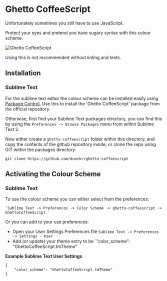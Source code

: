# Ghetto CoffeeScript

Unfortunately sometimes you still have to use JavaScript.

Protect your eyes and pretend you have sugary syntax with this colour scheme.

![Ghetto CoffeeScript](http://i.imgur.com/85LsnRC.png "Slightly better")

Using this is not recommended without linting and tests.

## Installation

### Sublime Text

For the sublime text editor the colour scheme can be installed easily using [Package Control.](http://wbond.net/sublime_packages/package_control) Use this to install the 'Ghetto CoffeeScript' package from the official repository.

Otherwise, first find your Sublime Text packages directory, you can find this by using the `Preferences -> Browse Packages` menu from within Sublime Text 2.

Now either create a `ghetto-coffeescript` folder within this directory, and copy the contents of the github repository inside, or clone the repo using GIT within the packages directory:

    git clone https://github.com/dunckr/ghetto-coffeescript

## Activating the Colour Scheme

### Sublime Text

To use the colour scheme you can either select from the preferences:

    `Sublime Text -> Preferences -> Color Scheme -> ghetto-coffeescript -> GhettoCoffeeScript `

Or you can add to your use preferences:

* Open your User Settings Preferences file `Sublime Text -> Preferences -> Settings - User`
* Add (or update) your theme entry to be `"color_scheme": "GhettoCoffeeScript.tmTheme"

**Example Sublime Text User Settings**

    {
        "color_scheme": "GhettoCoffeeScript.tmTheme"
    }

